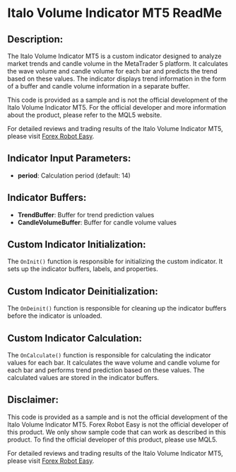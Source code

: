 # Italo Volume Indicator MT5 ReadMe

## Description:
The Italo Volume Indicator MT5 is a custom indicator designed to analyze market trends and candle volume in the MetaTrader 5 platform. It calculates the wave volume and candle volume for each bar and predicts the trend based on these values. The indicator displays trend information in the form of a buffer and candle volume information in a separate buffer.

This code is provided as a sample and is not the official development of the Italo Volume Indicator MT5. For the official developer and more information about the product, please refer to the MQL5 website.

For detailed reviews and trading results of the Italo Volume Indicator MT5, please visit [Forex Robot Easy](https://forexroboteasy.com/forex-robot-review/italo-volume-indicator-mt5-a-comprehensive-review-of-the-best-forex-software-for-analyzing-market-trends-and-candle-volume/).

## Indicator Input Parameters:
- **period**: Calculation period (default: 14)

## Indicator Buffers:
- **TrendBuffer**: Buffer for trend prediction values
- **CandleVolumeBuffer**: Buffer for candle volume values

## Custom Indicator Initialization:
The `OnInit()` function is responsible for initializing the custom indicator. It sets up the indicator buffers, labels, and properties.

## Custom Indicator Deinitialization:
The `OnDeinit()` function is responsible for cleaning up the indicator buffers before the indicator is unloaded.

## Custom Indicator Calculation:
The `OnCalculate()` function is responsible for calculating the indicator values for each bar. It calculates the wave volume and candle volume for each bar and performs trend prediction based on these values. The calculated values are stored in the indicator buffers.

## Disclaimer:
This code is provided as a sample and is not the official development of the Italo Volume Indicator MT5. Forex Robot Easy is not the official developer of this product. We only show sample code that can work as described in this product. To find the official developer of this product, please use MQL5.

For detailed reviews and trading results of the Italo Volume Indicator MT5, please visit [Forex Robot Easy](https://forexroboteasy.com/forex-robot-review/italo-volume-indicator-mt5-a-comprehensive-review-of-the-best-forex-software-for-analyzing-market-trends-and-candle-volume/).
